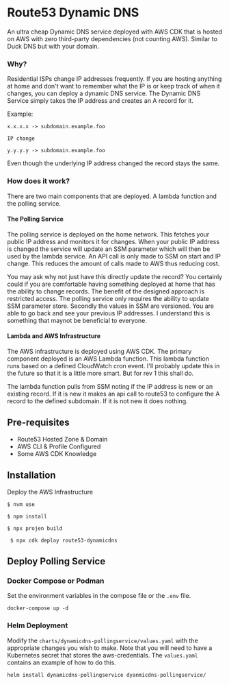 # Route53 Dynamic DNS
An ultra cheap Dynamic DNS service deployed with AWS CDK that is hosted on AWS with zero third-party dependencies (not counting AWS). Similar to Duck DNS but with your domain. 


### Why? 
Residential ISPs change IP addresses frequently. If you are hosting anything at home and don't want to remember what the IP is or keep track of when it changes, you can deploy a dynamic DNS service. The Dynamic DNS Service simply takes the IP address and creates an A record for it. 

Example: 
``` 
x.x.x.x -> subdomain.example.foo

IP change

y.y.y.y -> subdomain.example.foo
```

Even though the underlying IP address changed the record stays the same. 

### How does it work?
There are two main components that are deployed. A lambda function and the polling service. 

#### The Polling Service
The polling service is deployed on the home network. This fetches your public IP address and monitors it for changes. When your public IP address is changed the service will update an SSM parameter which will then be used by the lambda service. An API call is only made to SSM on start and IP change. This reduces the amount of calls made to AWS thus reducing cost. 

You may ask why not just have this directly update the record? You certainly could if you are comfortable having something deployed at home that has the ability to change records. The benefit of the designed approach is restricted access. The polling service only requires the ability to update SSM parameter store. Secondly the values in SSM are versioned. You are able to go back and see your previous IP addresses. I understand this is something that maynot be beneficial to everyone.

#### Lambda and AWS Infrastructure
The AWS infrastructure is deployed using AWS CDK. The primary component deployed is an AWS Lambda function. This lambda function runs based on a defined CloudWatch cron event. I'll probably update this in the future so that it is a little more smart. But for rev 1 this shall do. 

The lambda function pulls from SSM noting if the IP address is new or an existing record. If it is new it makes an api call to route53 to configure the A record to the defined subdomain. If it is not new it does nothing. 

## Pre-requisites
- Route53 Hosted Zone & Domain
- AWS CLI & Profile Configured
- Some AWS CDK Knowledge

## Installation

Deploy the AWS Infrastructure


```
$ nvm use
```

```
$ npm install
```

```
$ npx projen build
```

```
 $ npx cdk deploy route53-dynamicdns
```

## Deploy Polling Service

### Docker Compose or Podman

Set the environment variables in the compose file or the `.env` file. 
```
docker-compose up -d
```

### Helm Deployment
Modify the `charts/dynamicdns-pollingservice/values.yaml` with the appropriate changes you wish to make. 
Note that you will need to have a Kubernetes secret that stores the aws-credentials. The `values.yaml` contains an example of how to do this. 

```
helm install dynamicdns-pollingservice dyanmicdns-pollingservice/
```